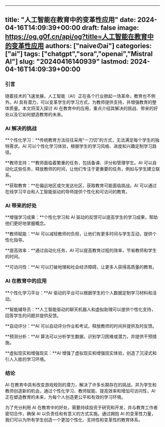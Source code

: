 
---
title: "人工智能在教育中的变革性应用"
date: 2024-04-16T14:09:39+00:00
draft: false
image: https://og.g0f.cn/api/og?title=人工智能在教育中的变革性应用
authors: ["naiveのai"]
categories: ["ai"]
tags: ["chatgpt","sora","openai","Mistral AI"]
slug: "20240416140939"
lastmod: 2024-04-16T14:09:39+00:00
---
### 引言

随着技术的飞速发展，人工智能（AI）正在各个行业掀起一场革命，教育也不例外。AI 具有潜力，可以变革学生的学习方式，为教师提供支持，并增强教育的整体质量。本文将深入探讨 AI 在教育中的应用，重点介绍其解决的挑战、带来的好处以及它如何塑造教育的未来。

### AI 解决的挑战

**个性化学习：**传统教育方法往往采用“一刀切”的方式，无法满足每个学生的独特需求。AI 可以个性化学习体验，根据学生的学习风格、进度和兴趣定制学习路径。

**教师支持：**教师面临着繁重的任务，包括备课、评分和管理学生。AI 可以自动化这些任务，释放教师的时间，让他们专注于更重要的任务，例如与学生建立联系。

**获取教育：**在偏远地区或欠发达社区，获取教育可能面临挑战。AI 可以通过在线学习平台和人工智能驱动的导师提供个性化和可访问的教育。

### AI 带来的好处

**增强学习成果：**个性化学习和 AI 驱动的反馈可以提高学生的学习成果，帮助他们更好地掌握概念。

**教师赋能：**AI 可以减轻教师的负担，让他们有更多时间与学生互动，提供个性化指导。

**提高效率：**通过自动化任务，AI 可以提高教育过程的效率，节省教师和学生的时间。

**可访问性：**AI 可以打破地理和社会经济障碍，让更多人获得高质量的教育。

### AI 在教育中的应用

**个性化学习平台：**AI 驱动的平台可以根据学生的个人数据定制学习材料和活动。

**智能辅导员：**人工智能驱动的聊天机器人和虚拟助理可以提供个性化支持，回答学生的问题并提供反馈。

**自动评分：**AI 可以自动评分作业和考试，释放教师的时间并提供及时反馈。

**预测分析：**AI 算法可以分析学生数据，识别学习困难或潜力，并提供干预措施。

**虚拟现实和增强现实：**AI 增强了虚拟现实和增强现实体验，创造了沉浸式和引人入胜的学习环境。

### 结论

AI 在教育中具有改变游戏规则的潜力，解决了许多长期存在的挑战，并为学生和教师创造新的机会。通过个性化学习、教师赋能、提高效率和增加可访问性，AI 正在塑造教育的未来，为每个人创造更公平和有效的学习环境。

为了充分利用 AI 在教育中的好处，需要持续投资于研究和开发，并与教育工作者密切合作，确保 AI 以负责任和有意义的方式实施。通过拥抱 AI 的变革性力量，我们可以为所有学生创造一个更加个性化、支持性和变革性的教育体系。